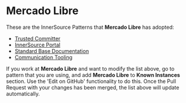 # Mercado Libre

These are the InnerSource Patterns that **Mercado Libre** has adopted:

* [Trusted Committer](../patterns/2-structured/trusted-committer.md)
* [InnerSource Portal](../patterns/2-structured/innersource-portal.md)
* [Standard Base Documentation](../patterns/2-structured/project-setup/base-documentation.md)
* [Communication Tooling](../patterns/2-structured/project-setup/communication-tooling.md)

If you work at **Mercado Libre** and want to modify the list above, go to pattern that you are using, and add **Mercado Libre** to **Known Instances** section.
Use the 'Edit on GitHub' functionality to do this.
Once the Pull Request with your changes has been merged, the list above will update automatically.
